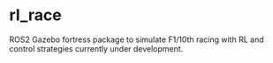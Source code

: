 # rl_race
ROS2 Gazebo fortress package to simulate F1/10th racing with RL and control strategies currently under development.
